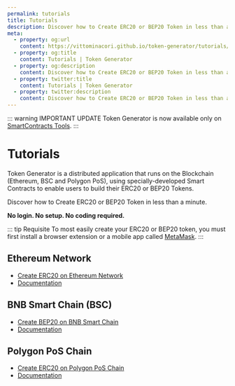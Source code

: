 ```yaml
---
permalink: tutorials
title: Tutorials
description: Discover how to Create ERC20 or BEP20 Token in less than a minute. No login. No setup. No coding required.
meta:
  - property: og:url
    content: https://vittominacori.github.io/token-generator/tutorials/
  - property: og:title
    content: Tutorials | Token Generator
  - property: og:description
    content: Discover how to Create ERC20 or BEP20 Token in less than a minute. No login. No setup. No coding required.
  - property: twitter:title
    content: Tutorials | Token Generator
  - property: twitter:description
    content: Discover how to Create ERC20 or BEP20 Token in less than a minute. No login. No setup. No coding required.
---
```


::: warning IMPORTANT UPDATE
Token Generator is now available only on [SmartContracts Tools](https://www.smartcontracts.tools/token-generator/).
:::

# Tutorials

Token Generator is a distributed application that runs on the Blockchain (Ethereum, BSC and Polygon PoS), using specially-developed Smart Contracts to enable users to build their ERC20 or BEP20 Tokens.

Discover how to Create ERC20 or BEP20 Token in less than a minute.

**No login. No setup. No coding required.**

::: tip Requisite
To most easily create your ERC20 or BEP20 token, you must first install a browser extension or a mobile app called [MetaMask](https://metamask.io/).
:::

## Ethereum Network

- [Create ERC20 on Ethereum Network](https://vittominacori.github.io/erc20-generator/)
- [Documentation](/tutorials/how-to-create-erc20-token/)

## BNB Smart Chain (BSC)

- [Create BEP20 on BNB Smart Chain](https://vittominacori.github.io/bep20-generator/)
- [Documentation](/tutorials/how-to-create-bep20-token/)

## Polygon PoS Chain

- [Create ERC20 on Polygon PoS Chain](https://vittominacori.github.io/polygon-generator/)
- [Documentation](/tutorials/how-to-create-polygon-erc20-token/)
